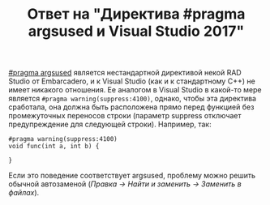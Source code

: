 ﻿---
title: "Ответ на \"Директива #pragma argsused и Visual Studio 2017\""
se.owner.user_id: 240512
se.owner.display_name: "MSDN.WhiteKnight"
se.owner.link: "https://ru.stackoverflow.com/users/240512/msdn-whiteknight"
se.answer_id: 950410
se.question_id: 776377
se.post_type: answer
se.score: 2
se.is_accepted: False
---
<p><a href="http://docs.embarcadero.com/products/rad_studio/delphiAndcpp2009/HelpUpdate2/EN/html/devwin32/pndsnpragmaargsused_xml.html" rel="nofollow noreferrer">#pragma argsused</a> является нестандартной директивой некой RAD Studio от Embarcadero, и к Visual Studio (как и к стандартному С++) не имеет никакого отношения. Ее аналогом в Visual Studio в какой-то мере является <code>#pragma warning(suppress:4100)</code>, однако, чтобы эта директива сработала, она должна быть расположена прямо перед функцией без промежуточных переносов строки (параметр suppress отключает предупреждение для следующей строки). Например, так:</p>

<pre><code>#pragma warning(suppress:4100)
void func(int a, int b) {

}
</code></pre>

<p>Если это поведение соответствует argsused, проблему можно решить обычной автозаменой (<em>Правка -> Найти и заменить -> Заменить в файлах</em>).</p>
